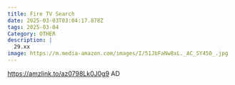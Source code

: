 ```yaml
---
title: Fire TV Search
date: 2025-03-03T03:04:17.878Z
tags: 2025-03-04
Category: OTHER
description: |
  29.xx 
image: https://m.media-amazon.com/images/I/51JbFaNw8xL._AC_SY450_.jpg
---
```

https://amzlink.to/az0798Lk0J0g9   AD